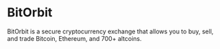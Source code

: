 # BitOrbit
BitOrbit is a secure cryptocurrency exchange that allows you to buy, sell, and trade Bitcoin, Ethereum, and 700+ altcoins.
